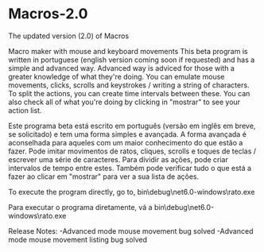 # Macros-2.0
The updated version (2.0) of Macros

Macro maker with mouse and keyboard movements This beta program is written in portuguese (english version coming soon if requested) 
and has a simple and advanced way. Advanced way is adviced for those with a greater knowledge of what they're doing. You can emulate
mouse movements, clicks, scrolls and keystrokes / writing a string of characters. To split the actions, you can create time intervals 
between these. You can also check all of what you're doing by clicking in "mostrar" to see your action list.

Este programa beta está escrito em português (versão em inglês em breve, se solicitado) e tem uma forma simples e avançada.
A forma avançada é aconselhada para aqueles com um maior conhecimento do que estão a fazer. Pode imitar movimentos de ratos, cliques, 
scrolls e toques de teclas / escrever uma série de caracteres. Para dividir as ações, pode criar intervalos de tempo entre estes. 
Também pode verificar tudo o que está a fazer ao clicar em "mostrar" para ver a sua lista de ações.


To execute the program directly, go to, bin\debug\net6.0-windows\rato.exe

Para executar o programa diretamente, vá a bin\debug\net6.0-windows\rato.exe

Release Notes:
-Advanced mode mouse movement bug solved
-Advanced mode mouse movement listing bug solved
